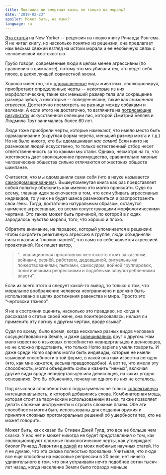 ```yaml
---
title: Повлияла ли смертная казнь не только на мораль?
date: "2019-02-23"
spoiler: Может быть, на язык?
language: ru
---
```


[Эта статья](https://www.newyorker.com/books/under-review/did-capital-punishment-create-morality) на New Yorker -- рецензия на новую книгу Ричарда Рэнгема. Я не читал книгу, но насколько понятно из рецензии, она предлагает нам весьма свежий взгляд на истоки морали и ее необычную связь с человеческой жестокостью.

Грубо говоря, современные люди в целом менее агрессивны (по сравнению с шимпанзе), потому что мы убивали тех, кто ведет себя плохо, в целях лучшей совместной жизни.

Хорошо известно, что [одомашненные](https://en.wikipedia.org/wiki/Domestication) виды животных, эволюционируя, приобретают определенные черты -- некоторые из них морфологические, такие как меньший размер тела или сокращение размера зубов, а некоторые -- поведенческие, такие как _сниженная агрессия_. Достаточно посмотреть на разницу между собаками и волками. А если этого не достаточно, то взгляните на [потрясающие результаты](https://www.theverge.com/2018/9/11/17842410/pet-tame-foxes-domestication-dogs-genetics) искусственной селекции лис, которой Дмитрий Беляев и Людмила Трут занимались более 60 лет.

Люди тоже приобрели черты, которые намекают, что имело место быть одомашнивание (округлая форма черепа, меньший размер мозга и т.д.) Но не было никого, кто бы одомашнивал _нас самих_! Если никто не размножал людей искусствено, то только естественный отбор несет ответствененность за то какими мы стали. Однако, несмотря на то, что жестокость дает эволюционное преимущество, сравнительно мирные человеческие общества сильно отличаются от жестоких обществ шимпанзе.

Считается, что мы одомашнили сами себя (что в науке называется [самоодомашниванием](https://en.wikipedia.org/wiki/Self-domestication)). Вышеупомянутая книга как раз представляет собой попытку объяснить как именно это могло произойти. Судя по всему, главная идея заключается в том, что если убивать агрессивных индивидов, то у них не будет шанса размножиться и распространить свои гены. Тогда, достаточно натуральным образом, останутся наименее агрессивные, со всеми сопутствующими морфологическими чертами. Это также может быть причиной, по которой в людях зародилось чувство морали, того, что хорошо и плохо.

Обратите внимание, на парадокс, который упоминается в рецензии: чтобы сократить реактивную агрессию в группе, люди объединяли силы и казнили “плохих парней”, что само по себе является агрессией проактивной. Как пишет автор,

> “...коалиционная проактивная жестокость стоит за казнями, войнами, резнёй, рабством, дедовщиной, ритуальными пожертвованиями, пытками, самосудом, войной группировок, политическими репрессиями и подобными злоупотреблениями власти”.

Если из всего этого и следует какой-то вывод, то только о том, что моральное воображение человека неограничено и должно быть использовано в целях достижения равенства и мира. Просто это “чертовски тяжело”.

Я не в состоянии оценить, насколько это правдиво, но когда я рассказал о статье своей жене, она поинтересовалась, нельзя ли применить эту логику к другим чертам, вроде языка?

Судя по всему, было время, когда несколько разных видов человека сосуществовали на Земле, и даже [скрещивались](https://www.livescience.com/62036-modern-humans-interbred-neanderthals-denisovans.html) друг с другом. Нам мало известно о языковых способностях неандертальцев и денисовцев, но не сложно представить, что только Homo sapiens умели говорить. И даже среди Homo sapiens могли быть индивиды, которые не имели языковой способности в той форме, в какой она нам известна сегодня (что, как мне кажется, весьма правдоподобно). А вот те, что имели эту способность, могли объединять силы и казнить “немых”, включая другие виды вроде неандертальцев или денисовцев, на каких угодно основаниях. Это бы объяснило, почему ни одного из них не осталось.

Под языковой способностью я подразумеваю не только [коллективную интенциональность](https://studopedia.ru/8_110592_kollektivnaya-intentsionalnost.html), к которой добавились слова. Комбинаторная мощь, которая стоит за творческим использованием языка, также позволяет делать сложные инструменты и строить сложные планы. Обе эти способности могли быть использованы для создания оружия и принятия сложных протоморальных решений об ущербности тех, кто не может говорить.

Может быть, как сказал бы Стивен Джей Гулд, это все не больше чем сказка. У нас нет и может никогда не будет представления о том, как эволюционируют сложные психологические черты, как утверждает биолог Ричард Левонтин [в одной](https://langev.com/pdf/lewontin98theEvolution.pdf) из моих любимых научных статей. Но я не думаю, что эта сказка полностью провальна. Учитывая, что люди все еще способны на массовые репрессии в 20 веке, нет ничего удивительного в том, что они устраивали нечто подобное сотни тысяч лет назад, когда население Земли было гораздо меньше.
